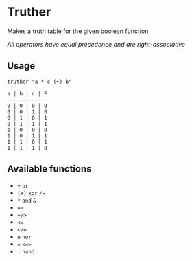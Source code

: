 #  Truther

Makes a truth table for the given boolean function

*All operators have equal precedence and are right-associative*

## Usage

```
truther "a * c (+) b"
```

```
a | b | c | F
-------------
0 | 0 | 0 | 0
0 | 0 | 1 | 0
0 | 1 | 0 | 1
0 | 1 | 1 | 1
1 | 0 | 0 | 0
1 | 0 | 1 | 1
1 | 1 | 0 | 1
1 | 1 | 1 | 0
```

## Available functions

- `+` `or`
- `(+)` `xor` `/=`
- `*` `and` `&`
- `=>`
- `=/>`
- `<=`
- `</=`
- `o` `nor`
- `=` `<=>`
- `|` `nand`
